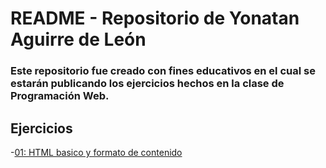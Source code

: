 # README - Repositorio de Yonatan Aguirre de León

### Este repositorio fue creado con fines educativos en el cual se estarán publicando los ejercicios hechos en la clase de Programación Web.

## Ejercicios

-[01: HTML basico y formato de contenido](/01_formato_texto/index.html)
